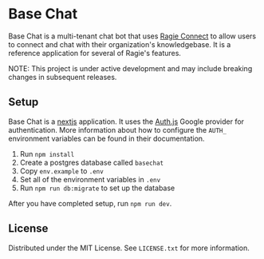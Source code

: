 # Base Chat

Base Chat is a multi-tenant chat bot that uses [Ragie Connect](https://www.ragie.ai/connectors?utm_source=basechat-readme) to allow users to connect and chat with their organization's knowledgebase. It is a reference application for several of Ragie's features.

NOTE: This project is under active development and may include breaking changes in subsequent releases.

## Setup

Base Chat is a [nextjs](https://nextjs.org/) application. It uses the [Auth.js](https://authjs.dev/) Google provider for authentication. More information about how to configure the `AUTH_` environment variables can be found in their documentation.

1. Run `npm install`
2. Create a postgres database called `basechat`
3. Copy `env.example` to `.env`
4. Set all of the environment variables in `.env`
5. Run `npm run db:migrate` to set up the database

After you have completed setup, run `npm run dev`.

## License

Distributed under the MIT License. See `LICENSE.txt` for more information.
